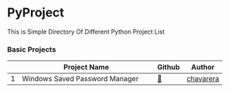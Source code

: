 # PyProject
This is Simple Directory Of Different Python Project List


### Basic Projects

|         | Project Name  |Github|Author|
|-----------------------------------------|------------------|------------------|------------------|
|1|Windows Saved Password Manager ⠀⠀ |[:link:](https://github.com/chavarera/WSPManager) | [chavarera](https://github.com/chavarera)

